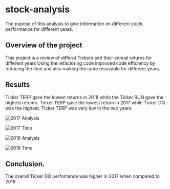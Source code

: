 # stock-analysis
The pupose of this analysis to give information on different stock performance for different years.

## Overview of the project
This project is a review of differnt Tickers and their annual returns for different years
Using the refactoring code improved code efficiency by reducing the time and also making the code resusable for different years.

## Results

Ticker TERP gave the lowest returns in 2018 while the Ticker RUN gave the highest retunrs.
Ticker TERP gave the lowest return in 2017 while Ticker DQ was the highest.
Ticker TERP was very low in the two years.


![2017 Analysis](https://user-images.githubusercontent.com/104603037/170842835-83be9d72-a8b5-4364-b06b-2fd80b4c3227.png)


![2017 Time](https://user-images.githubusercontent.com/104603037/170842844-fe349a73-6a60-439e-b1c5-96d366e68cb5.png)



![2018 Analysis](https://user-images.githubusercontent.com/104603037/170842849-116138cd-eb58-4bbb-b605-84ed39399b58.png)


![2018 Time](https://user-images.githubusercontent.com/104603037/170842851-fcc44d43-3bde-48bd-be0b-d1794fd91602.png)

## Conclusion.
The overall Ticker DQ perfomance was higher in 2017 when compared to 2018.
